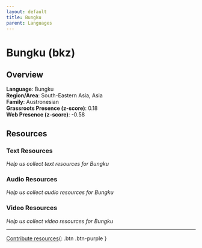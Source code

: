 ```yaml
---
layout: default
title: Bungku
parent: Languages
---
```


# Bungku (bkz)

## Overview

**Language**: Bungku  
**Region/Area**: South-Eastern Asia, Asia  
**Family**: Austronesian  
**Grassroots Presence (z-score)**: 0.18  
**Web Presence (z-score)**: -0.58  

## Resources

### Text Resources
*Help us collect text resources for Bungku*

### Audio Resources
*Help us collect audio resources for Bungku*

### Video Resources
*Help us collect video resources for Bungku*

---

[Contribute resources](https://forms.office.com/e/1SfLJx3u1r){: .btn .btn-purple }
